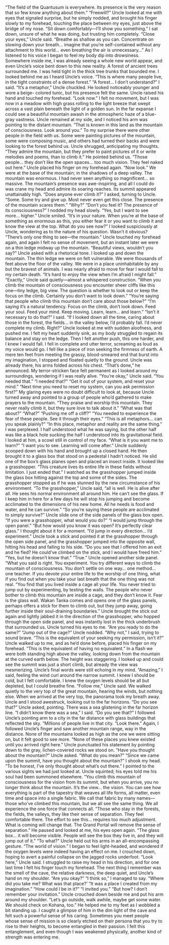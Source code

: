 “The field of the Quantusum is everywhere. Its presence is the very reason that so few know anything about them.”
“Freewill?”
Uncle looked at me with eyes that signaled surprise, but he simply nodded, and brought his finger slowly to my forehead, touching the place between my eyes, just above the bridge of my nose. “Sit down comfortably—I’ll show you something.”
I sat down, unsure of what he was doing, but trusting him completely. “Close your eyes,” Uncle said. “Breathe as shallow as you can. Concentrate on slowing down your breath… imagine that you’re self-contained without any attachment to this world… even breathing the air is unnecessary…”
As I listened to his voice I began to feel my body dip into drowsiness. Somewhere inside me, I was already seeing a whole new world appear, and even Uncle’s voice bent down to this new reality.
A forest of ancient trees surrounded me. I was held tight in the thick tree trunks that bounded me. I looked behind me as I heard Uncle’s voice. “This is where many people live, in the tight constraints of a dense forest.”
“A forest… I don’t understand?” I said.
“It’s a metaphor,” Uncle chuckled. He looked noticeably younger and wore a beige- colored tunic, but his presence felt the same. Uncle raised his hand and touched my forehead. “Look now.”
I felt no movement, but I was now in a meadow with high grass rolling to the light breeze that swept across a vast plain beneath the light of a golden sun. In the far expanse I could see a beautiful mountain awash in the atmospheric haze of a blue- gray vastness.
Uncle remained at my side, and I noticed his arm was pointing to the distant mountain. “That is known in this land as the mountain of consciousness. Look around you.”
To my surprise there were other people in the field with us. Some were painting pictures of the mountain, some were composing music, and others had turned their backs and were looking to the forest behind us.
Uncle shrugged, anticipating my thoughts. “They admire the mountain, but they prefer to paint pictures of it or write melodies and poems, than to climb it.” He pointed behind us. “Those people… they don’t like the open spaces… too much vision. They feel naked out here.”
Uncle placed his finger on my forehead again. “Now look.”
We were at the base of the mountain; in the shadows of a deep valley. The mountain was enormous. I had never seen anything so magnificent… so massive. The mountain’s presence was awe-inspiring, and all I could do was crane my head and admire its soaring reaches. Its summit appeared unattainably high.
“Does anyone ever climb it?” I asked, turning to Uncle.
“Some. Some try and give up. Most never even get this close. The presence of the mountain scares them.”
“Why?”
“Don’t you feel it? The presence of its consciousness?”
I nodded my head slowly. “Yes, but I want to see more… higher.”
Uncle smiled. “It’s in your nature. When you’re at the base of something as enormous as this, you either fear it or you want to climb it and know the view at the top. What do you see now?”
I looked suspiciously at Uncle, wondering as to the nature of his question. Wasn’t it obvious? “There’s only one thing to see—the mountain.”
Uncle touched my forehead again, and again I felt no sense of movement, but an instant later we were on a thin ledge midway up the mountain.
“Beautiful views, wouldn’t you say?” Uncle asked with a rhetorical tone.
I looked up and down the mountain. The thin ledge we were on felt vulnerable. We were thousands of feet above the floor of the valley. We were in a place uninhabitable by any but the bravest of animals. I was nearly afraid to move for fear I would fall to my certain death. “It’s hard to enjoy the view when I’m afraid I might fall.”
“Exactly,” Uncle said quietly—almost a whispered construction. “When you climb the mountain of consciousness you encounter sheer cliffs like this one—tiny ledge, big view. The question is whether to look out or keep the focus on the climb. Certainly you don’t want to look down.”
“You’re saying that people who climb this mountain don’t care about those below?”
“I’m saying it’s a natural tendency. Focus on the climb, don’t look down. Feed your soul. Feed your mind. Keep moving. Learn, learn… and learn.”
“Isn’t it necessary to do that?” I said. “If I looked down all the time, caring about those in the forest, the fields… in the valley below, I’d probably fall. I’d never complete my climb. Right?”
Uncle looked at me with sudden aloofness, and pushed me. I felt my heart suddenly sink, as my body struggled to regain its balance and stay on the ledge. Then I felt another push, this one harder, and I knew I would fall. I fell in complete and utter terror, screaming as loud as my voice would go. I fell like a piece of iron seeking the firmness of earth.
A mere ten feet from meeting the grassy, blood-smeared end that burst into my imagination, I stopped and floated quietly to the ground. Uncle was already there, his arms folded across his chest.
“That’s done,” he announced.
My terror-stricken face felt permanent as I looked around my surroundings, wondering if I was really alive.
“You’re okay,” Uncle said. “You needed that.”
“I needed that?”
“Get it out of your system, and reset your mind.”
“Next time you need to reset my system, can you ask permission first?” My glaring eyes were no doubt difficult to look at, because Uncle turned away and pointed to a group of people who’d gathered to make prayers to the mountain.
“They praise and worship this mountain. They never really climb it, but they sure love to talk about it.”
“What was that about?”
“What?”
“Pushing me off a cliff?”
“You needed to experience the fear of these people. See it through their eyes.”
“This is all metaphors… can you speak plainly?”
“In this place, metaphor and reality are the same thing.”
I was perplexed. I half understood what he was saying, but the other half was like a black hole sucking the half I understood into its gravitational field. I looked at him, a scowl still in control of my face. “What is it you want me to learn?”
“I want you to see. Learning will come after.”
Uncle suddenly scooped down with his hand and brought up a closed hand. He then brought it to a glass box that stood on a pedestal I hadn’t noticed. He slid one of the box’s glass planes open and placed an insect inside. It looked like a grasshopper. “This creature lives its entire life in these fields without limitation. I just ended that.”
I watched as the grasshopper jumped inside the glass box hitting against the top and some of the sides. The grasshopper stopped as if he was stunned by the new circumstance of his environment.
“To the grasshopper,” Uncle said, “all is well. He is alive after all. He sees his normal environment all around him. He can’t see the glass. If I keep him in here for a few days he will stop his jumping and become acclimated to the dimensions of his new home. All he needs is food and water, and he can survive.”
“So you’re saying these people are acclimated to simply survive?”
Uncle slide one of the side panels of the glass box open. “If you were a grasshopper, what would you do?”
“I would jump through the open panel.”
“But how would you know it was open? It’s perfectly clear glass.”
I thought about it for a moment. “I’d jump in every direction… I’d experiment.”
Uncle took a stick and pointed it at the grasshopper through the open side panel, and the grasshopper jumped into the opposite wall, hitting his head and falling to his side. “Do you see that I offered him an exit and he fled? He could’ve climbed on the stick, and I would have freed him.”
“Yes, but he doesn’t know that.”
“True.”
Uncle opened another side panel. “What you said is right. You experiment. You try different ways to climb the mountain of consciousness. You don’t settle on one way… one method… one teacher. If you devote your entire life to the worship of one thing, what if you find out when you take your last breath that the one thing was not real.
“You find that you lived inside a cage all your life. You never tried to jump out by experimenting, by testing the walls. The people who never bother to climb this mountain are inside a cage, and they don’t know it. Fear is the glass wall. Wakan Tanka comes and opens one of the glass panels, perhaps offers a stick for them to climb out, but they jump away, going further inside their soul-draining boundaries.”
Uncle brought the stick out again and lightly jabbed it in the direction of the grasshopper, who hopped through the open side panel, and was instantly lost in the thick underbrush that surrounded us.
Uncle turned his eyes to me. “Are you ready to do the same?”
“Jump out of the cage?”
Uncle nodded.
“Why not,” I said, trying to sound brave. “This is the equivalent of your seeking my permission, isn’t it?”
Uncle walked up to me, and as he’d done before, placed his finger on my forehead. “This is the equivalent of having no equivalent.”
In a flash we were both standing high above the valley, looking down from the mountain at the curved earth below. The height was staggering. I looked up and could see the summit was just a short climb, but already the view was mesmerizing. Uncle’s final words were still echoing in my mind.
“Amazing,” I said, feeling the wind curl around the narrow summit. I knew I should be cold, but I felt comfortable. I knew the oxygen levels should be all but depleted, but I could breathe fine.
“Follow me,” Uncle said.
We walked quietly to the very top of the great mountain, hearing the winds, but nothing else. When we arrived at the very top, the panorama took my breath away. Uncle and I stood awestruck, looking out to the far horizons.
“Do you see that?” Uncle asked, pointing.
There was a sea glistening in the far horizon line. “I didn’t know there was a sea,” I said.
“Do you see that?”
I followed Uncle’s pointing arm to a city in the far distance with glass buildings that reflected the sky. “Millions of people live in that city.
“Look there.”
Again, I followed Uncle’s finger and saw another mountain range, way in the distance. None of the mountains looked as high as the one we were sitting on, but it felt good to see more.
“None of these places you knew existed until you arrived right here.” Uncle punctuated his statement by pointing down to the gray, lichen-covered rocks we stood on.
“Have you thought about the mountain?” Uncle asked.
“What do you mean?”
“Since we came upon the summit, have you thought about the mountain?”
I shook my head. “To be honest, I’ve only thought about what’s out there.” I pointed to the various sights we had just looked at.
Uncle squinted; his eyes told me his soul had been summoned elsewhere. “You climb this mountain of consciousness for the vision from its summit, but when you arrive, you no longer think about the mountain. It’s the view… the vision. You can see how everything is part of the tapestry that weaves all life forms, all matter, even time and space into a single fabric. We call that fabric by many names—those who’ve climbed this mountain, but we all see the same thing. We all experience the one force that connects all.
“Those who stay in the forests, the fields, the valleys, they like their sense of separation. They feel comfortable there. The effort to see this… requires too much adjustment. What is coming will change that. The Grand Portal will remove the sense of separation.”
He paused and looked at me, his eyes open again. “The glass box… it will become visible. People will see the box they live in, and they will jump out of it.”
“To what?”
Uncle held out his arms in an all-encompassing gesture. “The world of vision.”
I began to feel light-headed, and wondered if the oxygen levels were indeed having an effect on me. I crouched down, hoping to avert a painful collapse on the jagged rocks underfoot.
“Look here,” Uncle said.
I struggled to raise my head in his direction, and for one last time I felt his finger touch my forehead.
The next thing I remember was the smell of the cave, the relative darkness, the deep quiet, and Uncle’s hand on my shoulder. “Are you okay?”
“I think so,” I managed to say. “Where did you take me? What was that place?’
“It was a place I created from my imagination.”
“How could I be in it?”
“I invited you.”
“But how? I don’t remember your invitation.”
Uncle crouched down beside me and put his arm around my shoulder. “Let’s go outside, walk awhile, maybe get some water. We should check on Kohana, too.”
He helped me to my feet as I wobbled a bit standing up. I caught a glimpse of him in the dim light of the cave and felt such a powerful sense of his caring. Sometimes you meet people whose sense of mission is so clearly etched on their persona that you try to rise to their heights, to become entangled in their passion. I felt this entanglement, and even though I was weakened physically, another kind of strength was entering me.
